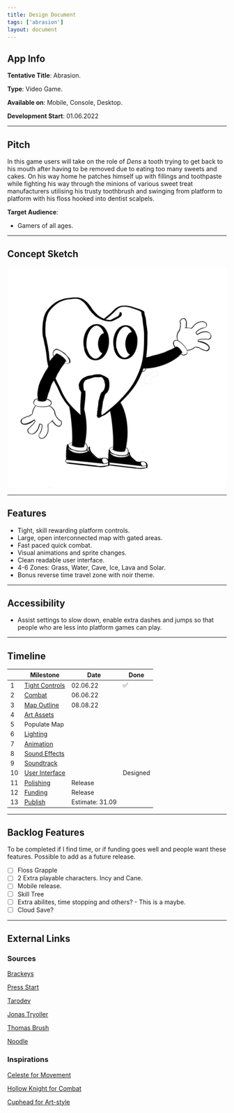 ```yaml
---
title: Design Document
tags: ['abrasion']
layout: document
---
```


## App Info

**Tentative Title**: Abrasion.

**Type**: Video Game.

**Available on**: Mobile, Console, Desktop.

**Development Start**: 01.06.2022

---

## Pitch

In this game users will take on the role of _Dens_ a tooth trying to get back to his mouth after having to be removed due to eating too many sweets and cakes. On his way home he patches himself up with fillings and toothpaste while fighting his way through the minions of various sweet treat manufacturers utilising his trusty toothbrush and swinging from platform to platform with his floss hooked into dentist scalpels.

**Target Audience**:

- Gamers of all ages.

---

## Concept Sketch
![](Dens.jpg)

---

## Features

- Tight, skill rewarding platform controls.
- Large, open interconnected map with gated areas.
- Fast paced quick combat.
- Visual animations and sprite changes.
- Clean readable user interface.
- 4-6 Zones: Grass, Water, Cave, Ice, Lava and Solar.
- Bonus reverse time travel zone with noir theme.

---

## Accessibility

- Assist settings to slow down, enable extra dashes and jumps so that people who are less into platform games can play.

---

## Timeline

|     | Milestone                          | Date            | Done |
| --- | ---------------------------------- | --------------- | ---- |
| 1   | [Tight Controls](Tight%20Controls) | 02.06.22        |  ✅   |
| 2   | [Combat](Combat)                   | 06.06.22        |      |
| 3   | [Map Outline](Map%20Outline)       | 08.08.22        |      |
| 4   | [Art Assets](Art%20Assets)         |         |      |
| 5 | Populate Map | | 
| 6  | [Lighting](Lighting)             |         |      |
| 7   | [Animation](Animation)             |         |      |
| 8   | [Sound Effects](Sound%20Effects)   |         |      |
| 9   | [Soundtrack](Soundtrack)           |         |      |
| 10    | [User Interface](User%20Interface) |         | Designed     |
| 11  | [Polishing](Polishing)             | Release         |      |
| 12  | [Funding](Funding)                 | Release         |      |
| 13  | [Publish](Publish)                 | Estimate: 31.09 |      |

---

## Backlog Features

To be completed if I find time, or if funding goes well and people want these features. Possible to add as a future release.

- [ ] Floss Grapple
- [ ] 2 Extra playable characters. Incy and Cane.
- [ ] Mobile release.
- [ ] Skill Tree 
- [ ] Extra abilites, time stopping and others? - This is a maybe.
- [ ] Cloud Save?

---

## External Links

### Sources

[Brackeys](https://brackeys.com)

[Press Start](https://pressstart.vip)

[Tarodev](https://www.youtube.com/c/Tarodev/about)

[Jonas Tryoller](https://www.youtube.com/c/JonasTyroller)

[Thomas Brush](https://www.youtube.com/watch?v=LAzaateh9q4&list=WL&index=15&t=2s)

[Noodle](https://www.youtube.com/watch?v=yLd5wmBNCBM)

### Inspirations

[Celeste for Movement](http://www.celestegame.com)

[Hollow Knight for Combat](https://www.hollowknight.com)

[Cuphead for Art-style](http://www.cupheadgame.com)

